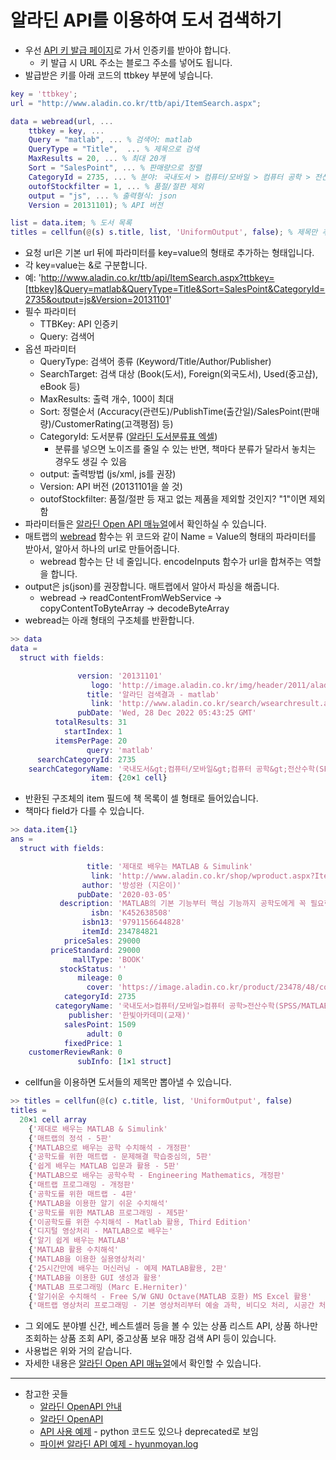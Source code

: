 # 알라딘 API를 이용하여 도서 검색하기

* 우선 [API 키 발급 페이지](https://www.aladin.co.kr/ttb/wblog_manage.aspx)로 가서 인증키를 받아야 합니다.
  * 키 발급 시 URL 주소는 블로그 주소를 넣어도 됩니다.
* 발급받은 키를 아래 코드의 ttbkey 부분에 넣습니다.

```matlab
key = 'ttbkey';
url = "http://www.aladin.co.kr/ttb/api/ItemSearch.aspx";

data = webread(url, ...
    ttbkey = key, ...
    Query = "matlab", ... % 검색어: matlab
    QueryType = "Title",  ... % 제목으로 검색
    MaxResults = 20, ... % 최대 20개
    Sort = "SalesPoint", ... % 판매량으로 정렬
    CategoryId = 2735, ... % 분야: 국내도서 > 컴퓨터/모바일 > 컴퓨터 공학 > 전산수학(SPSS/MATLAB)
    outofStockfilter = 1, ... % 품절/절판 제외
    output = "js", ... % 출력형식: json
    Version = 20131101); % API 버전

list = data.item; % 도서 목록
titles = cellfun(@(s) s.title, list, 'UniformOutput', false); % 제목만 추출
```

* 요청 url은 기본 url 뒤에 파라미터를 key=value의 형태로 추가하는 형태입니다.
* 각 key=value는 &로 구분합니다.
* 예:     'http://www.aladin.co.kr/ttb/api/ItemSearch.aspx?ttbkey=[ttbkey]&Query=matlab&QueryType=Title&Sort=SalesPoint&CategoryId=2735&output=js&Version=20131101'
* 필수 파라미터
  * TTBKey: API 인증키
  * Query: 검색어
* 옵션 파라미터
  * QueryType: 검색어 종류 (Keyword/Title/Author/Publisher)
  * SearchTarget: 검색 대상 (Book(도서), Foreign(외국도서), Used(중고샵), eBook 등)
  * MaxResults: 출력 개수, 100이 최대
  * Sort: 정렬순서 (Accuracy(관련도)/PublishTime(출간일)/SalesPoint(판매량)/CustomerRating(고객평점) 등)
  * CategoryId: 도서분류 ([알라딘 도서분류표 엑셀](https://image.aladin.co.kr/img/files/aladin_Category_CID_20210927.xls))
    * 분류를 넣으면 노이즈를 줄일 수 있는 반면, 책마다 분류가 달라서 놓치는 경우도 생길 수 있음
  * output: 출력방법 (js/xml, js를 권장)
  * Version: API 버전 (20131101을 쓸 것)
  * outofStockfilter: 품절/절판 등 재고 없는 제품을 제외할 것인지? "1"이면 제외함
* 파라미터들은 [알라딘 Open API 매뉴얼](https://docs.google.com/document/d/1mX-WxuoGs8Hy-QalhHcvuV17n50uGI2Sg_GHofgiePE/edit)에서 확인하실 수 있습니다.
* 매트랩의 [webread](https://www.mathworks.com/help/matlab/ref/webread.html) 함수는 위 코드와 같이 Name = Value의 형태의 파라미터를 받아서, 알아서 하나의 url로 만들어줍니다.
  * webread 함수는 단 네 줄입니다. encodeInputs 함수가 url을 합쳐주는 역할을 합니다.
* output은 js(json)를 권장합니다. 매트랩에서 알아서 파싱을 해줍니다.
  * webread -> readContentFromWebService -> copyContentToByteArray -> decodeByteArray
* webread는 아래 형태의 구조체를 반환합니다.

```matlab
>> data
data = 
  struct with fields:

               version: '20131101'
                  logo: 'http://image.aladin.co.kr/img/header/2011/aladin_logo_new.gif'
                 title: '알라딘 검색결과 - matlab'
                  link: 'http://www.aladin.co.kr/search/wsearchresult.aspx?KeyTitle=matlab&amp;SearchTarget=book&amp;partner=openAPI'
               pubDate: 'Wed, 28 Dec 2022 05:43:25 GMT'
          totalResults: 31
            startIndex: 1
          itemsPerPage: 20
                 query: 'matlab'
      searchCategoryId: 2735
    searchCategoryName: '국내도서&gt;컴퓨터/모바일&gt;컴퓨터 공학&gt;전산수학(SPSS/MATLAB)'
                  item: {20×1 cell}
```

* 반환된 구조체의 item 필드에 책 목록이 셀 형태로 들어있습니다.
* 책마다 field가 다를 수 있습니다.

```matlab
>> data.item{1}
ans = 
  struct with fields:

                 title: '제대로 배우는 MATLAB & Simulink'
                  link: 'http://www.aladin.co.kr/shop/wproduct.aspx?ItemId=234784821&amp;partner=openAPI&amp;start=api'
                author: '방성완 (지은이)'
               pubDate: '2020-03-05'
           description: 'MATLAB의 기본 기능부터 핵심 기능까지 공학도에게 꼭 필요한 내용을 설명한 후 이를 전공 예제에 차근차근 적용할 수 있도록 구성된 책이다. 또한 Simulink까지 범위를 확장하여 주요 블록들의 기능을 소개한 후 이를 다시 전공 예제에 접목하여 설계할 수 있다.'
                  isbn: 'K452638508'
                isbn13: '9791156644828'
                itemId: 234784821
            priceSales: 29000
         priceStandard: 29000
              mallType: 'BOOK'
           stockStatus: ''
               mileage: 0
                 cover: 'https://image.aladin.co.kr/product/23478/48/coversum/k452638508_1.jpg'
            categoryId: 2735
          categoryName: '국내도서>컴퓨터/모바일>컴퓨터 공학>전산수학(SPSS/MATLAB)'
             publisher: '한빛아카데미(교재)'
            salesPoint: 1509
                 adult: 0
            fixedPrice: 1
    customerReviewRank: 0
               subInfo: [1×1 struct]
```

* cellfun을 이용하면 도서들의 제목만 뽑아낼 수 있습니다.

```matlab
>> titles = cellfun(@(c) c.title, list, 'UniformOutput', false)
titles =
  20×1 cell array
    {'제대로 배우는 MATLAB & Simulink'                                            }
    {'매트랩의 정석 - 5판'                                                        }
    {'MATLAB으로 배우는 공학 수치해석 - 개정판'                                      }
    {'공학도를 위한 매트랩 - 문제해결 학습중심의, 5판'                                 }
    {'쉽게 배우는 MATLAB 입문과 활용 - 5판'                                         }
    {'MATLAB으로 배우는 공학수학 - Engineering Mathematics, 개정판'                 }
    {'매트랩 프로그래밍 - 개정판'                                                   }
    {'공학도를 위한 매트랩 - 4판'                                                  }
    {'MATLAB을 이용한 알기 쉬운 수치해석'                                           }
    {'공학도를 위한 MATLAB 프로그래밍 - 제5판'                                      }
    {'이공학도를 위한 수치해석 - Matlab 활용, Third Edition'                        }
    {'디지털 영상처리 - MATLAB으로 배우는'                                          }
    {'알기 쉽게 배우는 MATLAB'                                                    }
    {'MATLAB 활용 수치해석'                                                       }
    {'MATLAB을 이용한 실용영상처리'                                                }
    {'25시간만에 배우는 머신러닝 - 예제 MATLAB활용, 2판'                              }
    {'MATLAB을 이용한 GUI 생성과 활용'                                             }
    {'MATLAB 프로그래밍 (Marc E.Herniter)'                                       }
    {'알기쉬운 수치해석 - Free S/W GNU Octave(MATLAB 호환) MS Excel 활용'           }
    {'매트랩 영상처리 프로그래밍 - 기본 영상처리부터 예술 과학, 비디오 처리, 시공간 처리까지'}
```


* 그 외에도 분야별 신간, 베스트셀러 등을 볼 수 있는 상품 리스트 API, 상품 하나만 조회하는 상품 조회 API, 중고상품 보유 매장 검색 API 등이 있습니다.
* 사용법은 위와 거의 같습니다.
* 자세한 내용은 [알라딘 Open API 매뉴얼](https://docs.google.com/document/d/1mX-WxuoGs8Hy-QalhHcvuV17n50uGI2Sg_GHofgiePE/edit)에서 확인할 수 있습니다.

---

* 참고한 곳들
  * [알라딘 OpenAPI 안내](https://www.aladin.co.kr/ttb/apiguide.aspx?Version=20131101)
  * [알라딘 OpenAPI](https://blog.aladin.co.kr/openapi/6695306)
  * [API 사용 예제](https://blog.aladin.co.kr/openapi/5353301) - python 코드도 있으나 deprecated로 보임
  * [파이썬 알라딘 API 예제 - hyunmoyan.log](https://velog.io/@hyunmoyan/20201111)

